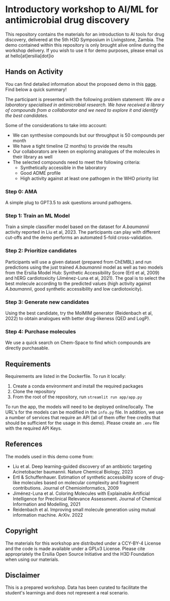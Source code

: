 # Introductory workshop to AI/ML for antimicrobial drug discovery

This repository contains the materials for an introduction to AI tools for drug discovery, delivered at the 5th H3D Symposium in Livingstone, Zambia. The demo contained within this repository is only brought alive online during the workshop delivery. If you wish to use it for demo purposes, please email us at hello[at]ersilia[dot]io

## Hands on Activity
You can find detailed information about the proposed demo in this [page](https://ersilia.gitbook.io/ersilia-book/training-materials/ai-antimicrobial-dd). Find below a quick summary!

The participant is presented with the following problem statement: _We are a laboratory specialised in antimicrobial research. We have received a library of compounds from a collaborator and we need to explore it and identify the best candidates._

Some of the considerations to take into account:
* We can synthesise compounds but our throughput is 50 compounds per month
* We have a tight timeline (2 months) to provide the results
* Our collaborators are keen on exploring analogues of the molecules in their library as well
* The selected compounds need to meet the following criteria: 
  * Synthetically accessible in the laboratory 
  * Good ADME profile 
  * High activity against at least one pathogen in the WHO priority list

### Step 0: AMA
A simple plug to GPT3.5 to ask questions around pathogens.

### Step 1: Train an ML Model
Train a simple classifier model based on the dataset for _A.baumannii_ activity reported in Liu et al, 2023. The participants can play with different cut-offs and the demo performs an automated 5-fold cross-validation.

### Step 2: Prioritize candidates
Participants will use a given dataset (prepared from ChEMBL) and run predictions using the just trained _A.baumannii_ model as well as two models from the Ersilia Model Hub: Synthetic Accessibility Score (Ertl et al, 2009) and hERG cardiotoxicity (Jiménez-Luna et al, 2021). The goal is to select the best molecule according to the predicted values (high activity against _A.baumannii_, good synthetic accessibility and low cardiotoxicity).

### Step 3: Generate new candidates
Using the best candidate, try the MolMIM generator (Reidenbach et al, 2022) to obtain analogues with better drug-likeness (QED and LogP).

### Step 4: Purchase molecules
We use a quick search on Chem-Space to find which compounds are directly purchasable.

## Requirements
Requirements are listed in the Dockerfile. To run it locally:
1. Create a conda environment and install the required packages
2. Clone the repository
3. From the root of the repository, run `streamlit run app/app.py`

To run the app, the models will need to be deployed online/locally. The URL's for the models can be modified in the `info.py` file.
In addition, we use a number of services that require an API (all of them offer free credits that should be sufficient for the usage in this demo). Please create an `.env` file with the required API Keys.

## References
The models used in this demo come from:
* Liu et al. Deep learning-guided discovery of an antibiotic targeting Acinetobacter baumannii. Nature Chemical Biology, 2023
* Ertl & Schuffenhauer. Estimation of synthetic accessibility score of drug-like molecules based on molecular complexity and fragment contributions. Journal of Chemioinformatics, 2009
* Jiménez-Luna et al. Coloring Molecules with Explainable Artificial Intelligence for Preclinical Relevance Assessment. Journal of Chemical Information and Modelling, 2021
* Reidenbach et al. Improving small molecule generation using mutual information machine. ArXiv. 2022

## Copyright
The materials for this workshop are distributed under a CCY-BY-4 License and the code is made available under a GPLv3 License. Please cite appropriately the Ersilia Open Source Initiative and the H3D Foundation when using our materials.

## Disclaimer
This is a prepared workshop. Data has been curated to facilitate the student's learnings and does not represent a real scenario.
